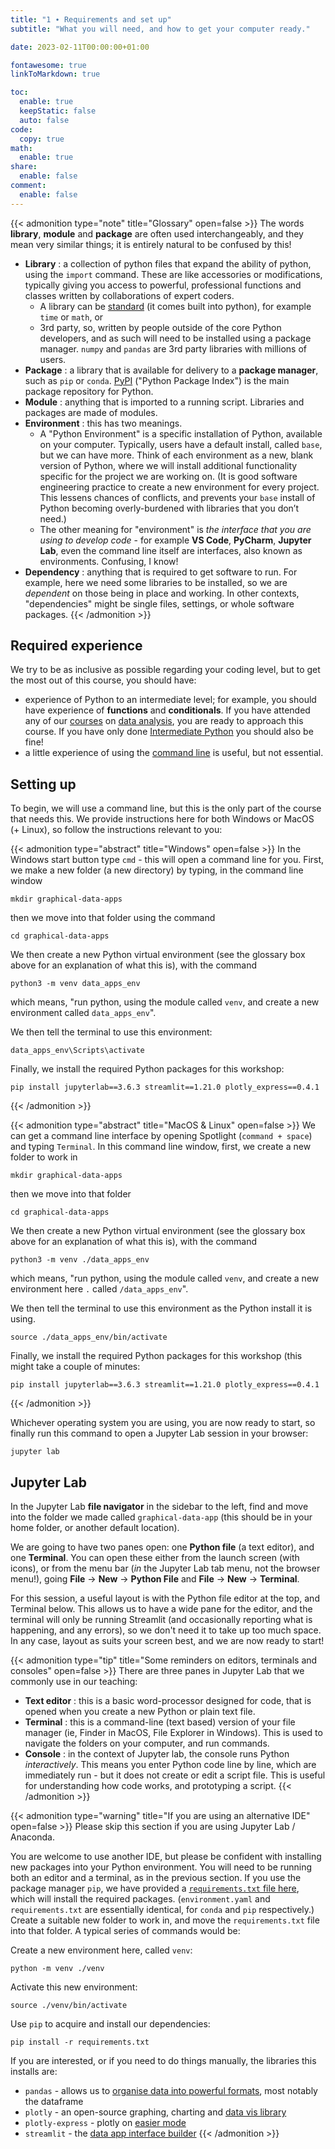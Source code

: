 ```yaml
---
title: "1 ∙ Requirements and set up"
subtitle: "What you will need, and how to get your computer ready."

date: 2023-02-11T00:00:00+01:00

fontawesome: true
linkToMarkdown: true

toc:
  enable: true
  keepStatic: false
  auto: false
code:
  copy: true
math:
  enable: true
share:
  enable: false
comment:
  enable: false
---
```


{{< admonition type="note" title="Glossary" open=false >}}
The words **library**, **module** and **package** are often used interchangeably, and they mean very similar things; it is entirely natural to be confused by this!
- **Library** : a collection of python files that expand the ability of python, using the `import` command. These are like accessories or modifications, typically giving you access to powerful, professional functions and classes written by collaborations of expert coders.
  - A library can be [standard](https://docs.python.org/3/library/index.html) (it comes built into python), for example `time` or `math`, or
  - 3rd party, so, written by people outside of the core Python developers, and as such will need to be installed using a package manager. `numpy` and `pandas` are 3rd party libraries with millions of users.
- **Package** : a library that is available for delivery to a **package manager**, such as `pip` or `conda`. [PyPI](https://pypi.org/) ("Python Package Index") is the main package repository for Python.
- **Module** : anything that is imported to a running script. Libraries and packages are made of modules.
- **Environment** : this has two meanings. 
  - A "Python Environment" is a specific installation of Python, available on your computer. Typically, users have a default install, called `base`, but we can have more. Think of each environment as a new, blank version of Python, where we will install additional functionality specific for the project we are working on. (It is good software engineering practice to create a new environment for every project. This lessens chances of conflicts, and prevents your `base` install of Python becoming overly-burdened with libraries that you don’t need.) 
  - The other meaning for "environment" is *the interface that you are using to develop code* - for example **VS Code**, **PyCharm**, **Jupyter Lab**, even the command line itself are interfaces, also known as environments. Confusing, I know!
- **Dependency** : anything that is required to get software to run. For example, here we need some libraries to be installed, so we are *dependent* on those being in place and working. In other contexts, "dependencies" might be single files, settings, or whole software packages.
{{< /admonition >}}

## Required experience
We try to be as inclusive as possible regarding your coding level, but to get the most out of this course, you should have:
* experience of Python to an intermediate level; for example, you should have experience of **functions** and **conditionals**. If you have attended any of our [courses](https://milliams.com/courses/data_analysis_python/) on [data analysis](https://milliams.com/courses/applied_data_analysis/), you are ready to approach this course. If you have only done [Intermediate Python](https://milliams.com/courses/intermediate_python/) you should also be fine!
* a little experience of using the [command line](https://alleetanner.github.io/intro-to-command-line/) is useful, but not essential.

## Setting up
To begin, we will use a command line, but this is the only part of the course that needs this. We provide instructions here for both Windows or MacOS (+ Linux), so follow the instructions relevant to you:

{{< admonition type="abstract" title="Windows" open=false >}}
In the Windows start button type `cmd` - this will open a command line for you. First, we make a new folder (a new directory) by typing, in the command line window
```Terminal
mkdir graphical-data-apps
```
then we move into that folder using the command
```Terminal
cd graphical-data-apps
```
We then create a new Python virtual environment (see the glossary box above for an explanation of what this is), with the command
```Terminal
python3 -m venv data_apps_env
```
which means, "run python, using the module called `venv`, and create a new environment called `data_apps_env`".

We then tell the terminal to use this environment:
```Terminal
data_apps_env\Scripts\activate
```
Finally, we install the required Python packages for this workshop:
```Terminal
pip install jupyterlab==3.6.3 streamlit==1.21.0 plotly_express==0.4.1
```
{{< /admonition >}}

{{< admonition type="abstract" title="MacOS & Linux" open=false >}}
We can get a command line interface by opening Spotlight (`command + space`) and typing `Terminal`. In this command line window, first, we create a new folder to work in
```Terminal
mkdir graphical-data-apps
```
then we move into that folder
```Terminal
cd graphical-data-apps
```
We then create a new Python virtual environment (see the glossary box above for an explanation of what this is), with the command
```Terminal
python3 -m venv ./data_apps_env
```
which means, "run python, using the module called `venv`, and create a new environment here `.` called `/data_apps_env`".

We then tell the terminal to use this environment as the Python install it is using.
```Terminal
source ./data_apps_env/bin/activate
```
Finally, we install the required Python packages for this workshop (this might take a couple of minutes:
```Terminal
pip install jupyterlab==3.6.3 streamlit==1.21.0 plotly_express==0.4.1
```
{{< /admonition >}}

Whichever operating system you are using, you are now ready to start, so finally run this command to open a Jupyter Lab session in your browser:
```Terminal
jupyter lab
```

## Jupyter Lab
In the Jupyter Lab **file navigator** in the sidebar to the left, find and move into the folder we made called `graphical-data-app` (this should be in your home folder, or another default location).

We are going to have two panes open: one **Python file** (a text editor), and one **Terminal**. You can open these either from the launch screen (with icons), or from the menu bar (*in* the Jupyter Lab tab menu, not the browser menu!), going **File** → **New** → **Python File** and **File** → **New** → **Terminal**.

For this session, a useful layout is with the Python file editor at the top, and Terminal below. This allows us to have a wide pane for the editor, and the terminal will only be running Streamlit (and occasionally reporting what is happening, and any errors), so we don't need it to take up too much space. In any case, layout as suits your screen best, and we are now ready to start!

{{< admonition type="tip" title="Some reminders on editors, terminals and consoles"  open=false >}}
There are three panes in Jupyter Lab that we commonly use in our teaching:
- **Text editor** : this is a basic word-processor designed for code, that is opened when you create a new Python or plain text file.
- **Terminal** : this is a command-line (text based) version of your file manager (ie, Finder in MacOS, File Explorer in Windows). This is used to navigate the folders on your computer, and run commands.
- **Console** : in the context of Jupyter lab, the console runs Python *interactively*. This means you enter Python code line by line, which are immediately run - but it does not create or edit a script file. This is useful for understanding how code works, and prototyping a script.
{{< /admonition >}}

{{< admonition type="warning" title="If you are using an alternative IDE"  open=false >}}
Please skip this section if you are using Jupyter Lab / Anaconda.

You are welcome to use another IDE, but please be confident with installing new packages into your Python environment. You will need to be running both an editor and a terminal, as in the previous section. If you use the package manager `pip`, we have provided a [`requirements.txt` file here](https://raw.githubusercontent.com/alleetanner/graphical-data-apps/main/requirements.txt), which will install the required packages. (`environment.yaml` and `requirements.txt` are essentially identical, for `conda` and `pip` respectively.) Create a suitable new folder to work in, and move the `requirements.txt` file into that folder. A typical series of commands would be:

Create a new environment here, called `venv`:
```Terminal
python -m venv ./venv
```

Activate this new environment:
```Terminal
source ./venv/bin/activate
```

Use `pip` to acquire and install our dependencies:
```Terminal
pip install -r requirements.txt
```

If you are interested, or if you need to do things manually, the libraries this installs are:

- `pandas` - allows us to [organise data into powerful formats](https://pandas.pydata.org/), most notably the dataframe
- `plotly` - an open-source graphing, charting and [data vis library](https://plotly.com/python/)
- `plotly-express` - plotly on [easier mode](https://plotly.com/python/plotly-express/)
- `streamlit` - the [data app interface builder](https://streamlit.io/)
{{< /admonition >}}
